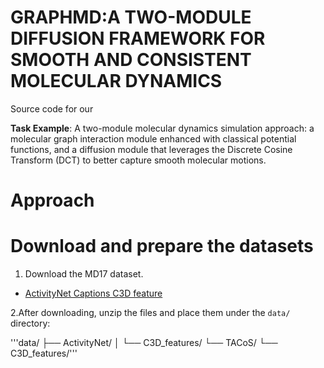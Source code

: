 # GRAPHMD:A TWO-MODULE DIFFUSION FRAMEWORK FOR SMOOTH AND CONSISTENT MOLECULAR DYNAMICS
Source code for our 

**Task Example**: A two-module molecular dynamics simulation approach: a molecular graph interaction module enhanced with classical potential functions, and a diffusion module that leverages the Discrete Cosine Transform (DCT) to better capture smooth molecular motions.

# Approach

# Download and prepare the datasets
1. Download the MD17 dataset.

- [ActivityNet Captions C3D feature](https://example.com/ActivityNet_C3D.zip)

2.After downloading, unzip the files and place them under the `data/` directory:

'''data/
├── ActivityNet/
│   └── C3D_features/
└── TACoS/
    └── C3D_features/'''


